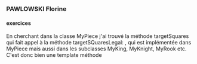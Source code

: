 ### PAWLOWSKI Florine 

#### exercices 

En cherchant dans la classe MyPiece j'ai trouvé la méthode targetSquares qui fait appel à la méthode targetSQuaresLegal: , 
qui est implémentée dans MyPiece mais aussi dans les subclasses MyKing, MyKnight, MyRook etc. C'est donc bien une template méthode 
